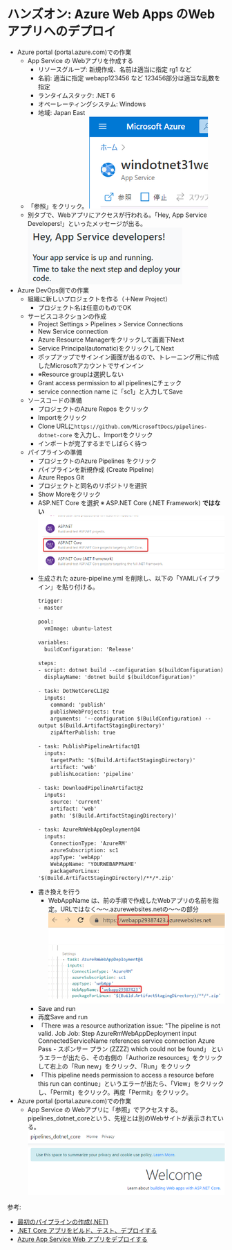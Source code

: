 
# ハンズオン: Azure Web Apps のWebアプリへのデプロイ


- Azure portal (portal.azure.com)での作業
  - App Service の Webアプリを作成する
    - リソースグループ: 新規作成、名前は適当に指定 rg1 など
    - 名前: 適当に指定 webapp123456 など 123456部分は適当な乱数を指定
    - ランタイムスタック: .NET 6
    - オペーレーティングシステム: Windows
    - 地域: Japan East
  - 「参照」をクリック。
  ![](images/ss-2021-12-15-09-27-49.png)
  - 別タブで、Webアプリにアクセスが行われる。「Hey, App Service Developers!」といったメッセージが出る。
  ![](images/ss-2021-12-15-09-27-29.png)
- Azure DevOps側での作業
  - 組織に新しいプロジェクトを作る（＋New Project）
    - プロジェクト名は任意のものでOK
  - サービスコネクションの作成
    - Project Settings > Pipelines > Service Connections
    - New Service connection
    - Azure Resource Managerをクリックして画面下Next
    - Service Principal(automatic)をクリックしてNext
    - ポップアップでサインイン画面が出るので、トレーニング用に作成したMicrosoftアカウントでサインイン
    - ※Resource groupは選択しない
    - Grant access permission to all pipelinesにチェック
    - service connection name に「sc1」と入力してSave
  - ソースコードの準備
    - プロジェクトのAzure Repos をクリック
    - Importをクリック 
    - Clone URLに`https://github.com/MicrosoftDocs/pipelines-dotnet-core` を入力し、Importをクリック
    - インポートが完了するまでしばらく待つ
  - パイプラインの準備
    - プロジェクトのAzure Pipelines をクリック
    - パイプラインを新規作成 (Create Pipeline)
    - Azure Repos Git
    - プロジェクトと同名のリポジトリを選択
    - Show Moreをクリック
    - ASP.NET Core を選択 ※ ASP.NET Core (.NET Framework) **ではない** ![](images/ss-2022-10-18-13-58-17.png)
    - 生成された azure-pipeline.yml を削除し、以下の「YAMLパイプライン」を貼り付ける。
      ```
      trigger:
      - master

      pool:
        vmImage: ubuntu-latest

      variables:
        buildConfiguration: 'Release'

      steps:
      - script: dotnet build --configuration $(buildConfiguration)
        displayName: 'dotnet build $(buildConfiguration)'

      - task: DotNetCoreCLI@2
        inputs:
          command: 'publish'
          publishWebProjects: true
          arguments: '--configuration $(BuildConfiguration) --output $(Build.ArtifactStagingDirectory)'
          zipAfterPublish: true

      - task: PublishPipelineArtifact@1
        inputs:
          targetPath: '$(Build.ArtifactStagingDirectory)'
          artifact: 'web'
          publishLocation: 'pipeline'

      - task: DownloadPipelineArtifact@2
        inputs:
          source: 'current'
          artifact: 'web'
          path: '$(Build.ArtifactStagingDirectory)'

      - task: AzureRmWebAppDeployment@4
        inputs:
          ConnectionType: 'AzureRM'
          azureSubscription: sc1
          appType: 'webApp'
          WebAppName: 'YOURWEBAPPNAME'
          packageForLinux: '$(Build.ArtifactStagingDirectory)/**/*.zip'
      ```
    - 書き換えを行う
      - WebAppName は、前の手順で作成したWebアプリの名前を指定。URLではなく～～.azurewebsites.netの～～の部分 ![](images/ss-2022-10-18-14-00-20.png) ![](images/ss-2022-10-18-14-00-37.png)
    - Save and run
    - 再度Save and run
    - 「There was a resource authorization issue: "The pipeline is not valid. Job Job: Step AzureRmWebAppDeployment input ConnectedServiceName references service connection Azure Pass - スポンサー プラン (ZZZZ) which could not be found」 というエラーが出たら、その右側の「Authorize resources」をクリックして右上の「Run new」をクリック、「Run」をクリック
    - 「This pipeline needs permission to access a resource before this run can continue」というエラーが出たら、「View」をクリックし、「Permit」をクリック。再度「Permit」をクリック。
- Azure portal (portal.azure.com)での作業
  - App Service の Webアプリに「参照」でアクセスする。pipelines_dotnet_coreという、先程とは別のWebサイトが表示されている。
  ![](images/ss-2021-12-15-09-30-09.png)



参考:
- [最初のパイプラインの作成(.NET)](https://docs.microsoft.com/ja-jp/azure/devops/pipelines/create-first-pipeline?view=azure-devops&tabs=tfs-2018-2%2Cbrowser%2Cnet#create-your-first-pipeline-1)
- [.NET Core アプリをビルド、テスト、デプロイする](https://docs.microsoft.com/ja-jp/azure/devops/pipelines/ecosystems/dotnet-core?view=azure-devops&tabs=dotnetfive)
- [Azure App Service Web アプリをデプロイする](https://docs.microsoft.com/ja-jp/azure/devops/pipelines/targets/webapp?view=azure-devops&tabs=yaml%2Cwindows)


